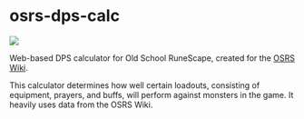 # osrs-dps-calc
[![](https://img.shields.io/badge/view%20online-yellow)](https://tools.runescape.wiki/osrs-dps)

Web-based DPS calculator for Old School RuneScape, created for the [OSRS Wiki](https://oldschool.runescape.wiki).

This calculator determines how well certain loadouts, consisting of equipment, prayers, and buffs, will perform against monsters in the game. It heavily uses data from the OSRS Wiki.
